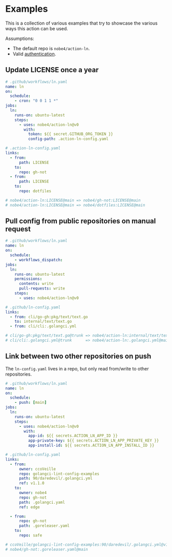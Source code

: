 # Examples

This is a collection of various examples that try to showcase the various ways
this action can be used.

Assumptions:
- The default repo is `nobe4/action-ln`.
- Valid [authentication](/docs/authentication.md).

## Update LICENSE once a year

```yaml
# .github/workflows/ln.yaml
name: ln
on:
  schedule:
    - cron: "0 0 1 1 *"
jobs:
  ln:
    runs-on: ubuntu-latest
    steps:
      - uses: nobe4/action-ln@v0
        with:
          token: ${{ secret.GITHUB_ORG_TOKEN }}
          config-path: .action-ln-config.yaml

# .action-ln-config.yaml
links:
  - from:
      path: LICENSE
    to:
      repo: gh-not
  - from:
      path: LICENSE
    to:
      repo: dotfiles

# nobe4/action-ln:LICENSE@main => nobe4/gh-not:LICENSE@main
# nobe4/action-ln:LICENSE@main => nobe4/dotfiles:LICENSE@main
```

## Pull config from public repositories on manual request

```yaml
# .github/workflows/ln.yaml
name: ln
on:
  schedule:
    - workflows_dispatch:
jobs:
  ln:
    runs-on: ubuntu-latest
    permissions:
      contents: write
      pull-requests: write
    steps:
      - uses: nobe4/action-ln@v0

# .github/ln-config.yaml
links:
  - from: cli/go-gh:pkg/text/text.go
    to: internal/text/text.go
  - from: cli/cli:.golangci.yml

# cli/go-gh:pkg/text/text.go@trunk => nobe4/action-ln:internal/text/text.go@main
# cli/cli:.golangci.yml@trunk      => nobe4/action-ln:.golangci.yml@main
```

## Link between two other repositories on push

The `ln-config.yaml` lives in a repo, but only read from/write to other repositories.

```yaml
# .github/workflows/ln.yaml
name: ln
on:
  schedule:
    - push: [main]
jobs:
  ln:
    runs-on: ubuntu-latest
    steps:
      - uses: nobe4/action-ln@v0
        with:
          app-id: ${{ secrets.ACTION_LN_APP_ID }}
          app-private-key: ${{ secrets.ACTION_LN_APP_PRIVATE_KEY }}
          app-install-id: ${{ secrets.ACTION_LN_APP_INSTALL_ID }}

# .github/ln-config.yaml
links:
  - from:
      owner: ccoVeille
      repo: golangci-lint-config-examples
      path: 90/daredevil/.golangci.yml
      ref: v1.1.0
    to:
      owner: nobe4
      repo: gh-not
      path: .golangci.yaml
      ref: edge

  - from:
      repo: gh-not
      path: .goreleaser.yaml
    to:
      repo: safe

# ccoVeille/golangci-lint-config-examples:90/daredevil/.golangci.yml@v1.1.0 => nobe4/action-ln:.golangci.yaml@edge
# nobe4/gh-not:.goreleaser.yaml@main                                        => nobe4/safe:.goreleaser.yaml@main
```
